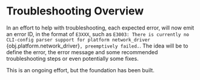 # Troubleshooting Overview

In an effort to help with troubleshooting, each expected error, will now emit an error ID, in the format of `E3XXX`, such as `E3003: There is currently no CLI-config parser support for platform network_driver `{obj.platform.network_driver}`, preemptively failed.`. The idea will be to define the error, the error message and some recommended troubleshooting steps or even potentially some fixes.

This is an ongoing effort, but the foundation has been built.